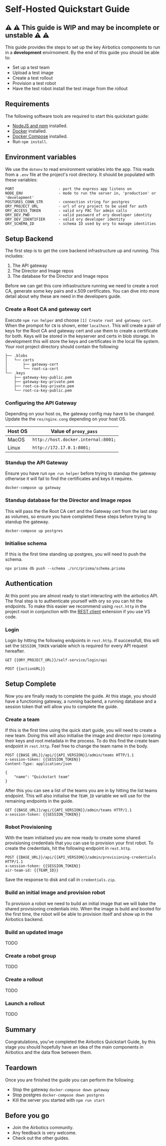 # Self-Hosted Quickstart Guide

## :warning: :warning: This  guide is WIP and may be incomplete or unstable :warning: :warning:

This guide provides the steps to set up the key Airbotics components to run in a **development** envirnoment. By the end of this guide you should be able to:

* Set up a test team
* Upload a test image
* Create a test rollout
* Provision a test robot
* Have the test robot install the test image from the rollout


## Requirements
The following software tools are required to start this quickstart guide: 
* [NodeJS and npm](https://docs.npmjs.com/downloading-and-installing-node-js-and-npm) installed.
* [Docker](https://docs.docker.com/get-docker/) installed.
* [Docker Compose](https://docs.docker.com/compose/install/) installed.
* Run `npm install`.


## Environment variables

We use the `dotenv` to read environment variables into the app. This reads from a `.env` file at the project's root directory. It should be populated with these variables:

```
PORT                    - port the express app listens on
NODE_ENV                - mode to run the server in, 'production' or 'development'
POSTGRES_CONN_STR       - connection string for postgres
ORY_PROJECT_URL         - url of ory project to be used for auth
ORY_ACCESS_TOKEN        - valid ory PAC for admin calls
ORY_DEV_PWD             - valid password of ory developer identity
ORY_DEV_IDENTIFIER      - valid ory developer identity
ORY_SCHEMA_ID           - schema ID used by ory to manage identities
```



## Setup Backend
The first step is to get the core backend infrastructure up and running. This includes:
1. The API gateway
2. The Director and Image repos
3. The database for the Director and Image repos 

Before we can get this core infrastructure running we need to create a root CA, generate some key pairs and x.509 certificates. You can dive into more detail about why these are need in the developers guide.

### Create a Root CA and gateway cert
Execute `npm run helper` and choose `[1] Create root and gateway cert`. When the prompot for `CN` is shown, enter `localhost`. This will create a pair of keys for the Root CA and gateway cert and use them to create a certificate for both. Keys will be stored in the keyserver and certs in blob storage. In development this will store the keys and certificates in the local file system. Your root project directory should contain the following:

```
├── .blobs
│   └── certs
│       ├── gateway-cert
│       └── root-ca-cert
└── .keys
    ├── gateway-key-public.pem
    ├── gateway-key-private.pem
    ├── root-ca-key-private.pem
    └── root-ca-key-public.pem
```

### Configuring the API Gateway
Depending on your host os, the gateway config may have to be changed. Update the the `res/nginx.cong` depending on your host OS.

| Host OS | Value of `proxy_pass`               |
| --------| ----------------------------------- |
| MacOS   | `http://host.docker.internal:8001;` |
| Linux   | `http://172.17.0.1:8001;`           |


### Standup the API Gateway
Ensure you have run `npm run helper` before trying to standup the gateway otherwise it will fail to find the certificates and keys it requires.

```
docker-compose up gateway
```

### Standup database for the Director and Image repos
This will pass the the Root CA cert and the Gateway cert from the last step as volumes, so ensure you have completed these steps before trying to standup the gateway.

```
docker-compose up postgres
```


### Initialise schema
If this is the first time standing up postgres, you will need to push the schema. 
```
npx prisma db push --schema ./src/prisma/schema.prisma 
```


## Authentication
At this point you are almost ready to start interacting with the airbotics API. The final step is to authenticate yourself with ory so you can hit the endpoints. To make this easier we recommend using `rest.http` in the project root in conjunction with the [REST client](https://marketplace.visualstudio.com/items?itemName=humao.rest-client) extension if you use VS code.

### Login
Login by hitting the following endpoints in `rest.http`. If successfull, this will set the `SESSION_TOKEN` variable which is required for every API request hereafter. 

```
GET {{ORY_PROJECT_URL}}/self-service/login/api

POST {{actionURL}}
```


## Setup Complete
Now you are finally ready to complete the guide. At this stage, you should have a functioning gateway, a running backend, a running database and a session token that will allow you to complete the guide.

### Create a team
If this is the first time using the quick start guide, you will need to create a new team. Doing this will also initialise the image and director repo (creating their keys and root metadata in the process. To do this find the create team endpoint in `rest.http`. Feel free to change the team name in the body.

```
POST {{BASE_URL}}/api/{{API_VERSION}}/admin/teams HTTP/1.1
x-session-token: {{SESSION_TOKEN}}
Content-Type: application/json

{
    "name": "Quickstart team"
}
```
After this you can see a list of the teams you are in by hitting the list teams endpoint. This will also initialise the `TEAM_ID` variable we will use for the remaining endpoints in the guide.

```
GET {{BASE_URL}}/api/{{API_VERSION}}/admin/teams HTTP/1.1
x-session-token: {{SESSION_TOKEN}}
```

### Robot Provisioning
With the team initialised you are now ready to create some shared provisioning credentials that you can use to provision your first robot. To create the credentials, hit the following endpoint in `rest.http`.

```
POST {{BASE_URL}}/api/{{API_VERSION}}/admin/provisioning-credentials HTTP/1.1
x-session-token: {{SESSION_TOKEN}}
air-team-id: {{TEAM_ID}}
```
Save the response to disk and call in `credentials.zip`. 


### Build an initial image and provision robot
To provision a robot we need to build an initial image that we will bake the shared provisioning credentials into. When the image is build and booted for the first time, the robot will be able to provision itself and show up in the Airbotics backend. 


### Build an updated image
TODO


### Create a robot group
TODO

### Create a rollout
TODO

### Launch a rollout
TODO


## Summary
Congratulations, you've completed the Airbotics Quickstart Guide, by this stage you should hopefully have an idea of the main components in Airbotics and the data flow between them.


## Teardown 
Once you are finished the guide you can perform the following:

* Stop the gateway `docker-compose down gateway`
* Stop postgres `docker-compose down postgres`
* Kill the server you started with `npm run start`


## Before you go
* Join the Airbotics community.
* Any feedback is very welcome.
* Check out the other guides.
